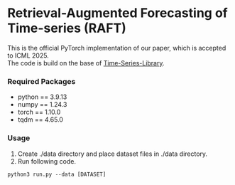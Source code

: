 # Retrieval-Augmented Forecasting of Time-series (RAFT)
This is the official PyTorch implementation of our paper, which is accepted to ICML 2025. \
The code is build on the base of [Time-Series-Library](https://github.com/thuml/Time-Series-Library).

### Required Packages
* python == 3.9.13
* numpy == 1.24.3
* torch == 1.10.0
* tqdm == 4.65.0

### Usage
1. Create ./data directory and place dataset files in ./data directory.
2. Run following code.
```
python3 run.py --data [DATASET]
```

